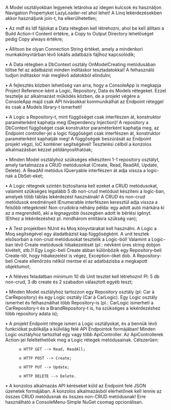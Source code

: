 A Model osztályokban legyenek letárolva az idegen kulcsok és használjon Navigation Propertyket LazyLoader-rel ahol lehet! 
A Linq lekérdezésekben akkor használjunk join-t, ha elkerülhetetlen;

  • Az mdf és ldf fájlokat a Data rétegben kell létrehozni, ahol be kell állítani a Build Action-t
    Content értékre, a Copy to Output Directory lehetőséget pedig Copy always értékre;

  • Állítson be olyan Connection String értéket, amely a mindenkori munkakönyvtárban lévő lokális
    adatbázis fájlhoz kapcsolódik;

  • A Data rétegben a DbContext osztály OnModelCreating metódusában töltse fel az adatbázist
    minden indításkor tesztadatokkal! A felhasználó tudjon indításkor már meglévő adatokból
    elindulni;

  • A fejlesztés közben lehetőség van arra, hogy a ConsoleApp is megkapja Project Reference-ként
    a Logic, Repository, Data és Models rétegeket. Ezzel tesztelje az alkalmazást működés közben,
    de a projekt végére a ConsoleApp majd csak API hívásokkal kommunikálhat az Endpoint
    réteggel és csak a Models library-t ismerheti!

  • A Logic a Repository-t, mint függőséget csak interfészen át, konstruktor paraméterként
    kaphatja meg (Dependency Injection)! A repository a DbContext függőséget csak konstruktor
    paraméterként kaphatja meg, az Endpoint controller-jei a logic függőséget csak interfészen át,
    konstruktor paraméterként kaphatják meg! A függőségek beszúrását az Endpoint projekt végzi,
    IoC konténer segítségével! Tesztelési célból a konzolos alkalmazásban kézzel példányosíthatóak;

  • Minden Model osztályhoz szükséges elkészíteni 1-1 repository osztályt, amely tartalmazza a
    CRUD metódusokat (Create, Read, ReadAll, Update, Delete). A ReadAll metódus IQueryable<T>
    interfészen át adja vissza a logic-nak a DbSet-eket;

  • A Logic rétegnek szintén biztosítania kell ezeket a CRUD metódusokat, valamint szükséges
    legalább 5 db non-crud metódust készíteni a logic-ban, amelyek több táblás lekérdezést
    használnak! A CRUD és non-crud metódusok eredményeit IEnumerable<T> interfészen keresztül
    adja vissza a felsőbb rétegeknek! Non-crudokra néhány példa: egy adott autó márkára ki az a
    megrendelő, aki a legnagyobb összegben adott le bérlési igényt. (Ehhez a lekérdezéshez pl.
    mindhárom entitásra szükség van);

  • A Test projektben NUnit és Moq könyvtárakat kell használni. A Logic a Moq segítségével egy áladatbázist kap függőségként. 
    A unit tesztek elsősorban a non-crud metódusokat tesztelik a Logic-ból! 
    Valamint a Logic-ban lévő Create metódusok hibakezelését (pl.: névként üres string
    dobjon kivételt, stb.)! Egy Logic-beli Create abban különbözik egy Repository-beli Create-től,
    hogy hibakezelést is végez, Exception-öket dob. A Repository-beli Create ellenőrzés nélkül
    mentse el az adatbázisba a megkapott objektumot;

  • A féléves feladatban minimum 10 db Unit tesztet kell létrehozni! Pl: 5 db non-crud, 3 db create
    és 2 szabadon választott egyéb teszt;

  • Minden Model osztályhoz tartozzon egy Repository osztály (pl: Car à CarRepository) és egy
    Logic osztály (Car à CarLogic). Egy Logic osztály ismerhet és felhasználhat több Repository-is 
    (pl.: CarLogic ismerheti a CarRepository-t és a BrandRepository-t is, ha szükséges a
    lekérdezéshez több repository adata is);

  • A projekt Endpoint rétege ismeri a Logic osztályokat, és a bennük lévő funkciókat publikálja a
    külvilág felé API Endpointok formájában! Minden Logic osztályhoz tartozhat egy vagy több
    ApiController. Az ApiControllerek Action-jei feleltethetőek meg a Logic rétegek metódusainak.
    Célszerűen:

          o HTTP GET --> Read, ReadAll;

          o HTTP POST --> Create;

          o HTTP PUT --> Update;

          o HTTP DELETE --> Delete.

  • A konzolos alkalmazás API kéréseket küld az Endpoint felé JSON üzenetek formájában. A
    konzolos alkalmazásból elérhetőnek kell lennie az összes CRUD metódusnak és összes non-CRUD
    metódusnak! Erre használható a ConsoleMenu-Simple NuGet csomag opcionálisan.
